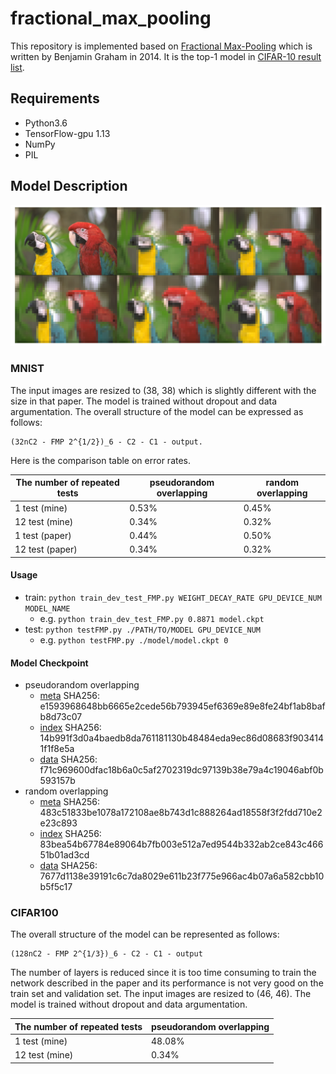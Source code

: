 # fractional_max_pooling
This repository is implemented based on [Fractional Max-Pooling](https://arxiv.org/abs/1412.6071) which is written by Benjamin Graham in 2014. It is the top-1 model in [CIFAR-10 result list](http://rodrigob.github.io/are_we_there_yet/build/classification_datasets_results.html#43494641522d3130).
## Requirements
- Python3.6
- TensorFlow-gpu 1.13
- NumPy
- PIL

## Model Description
![The effect of fractional max-pooling](./imgs/fractional_max_pooling.png)
### MNIST
The input images are resized to (38, 38) which is slightly different with the size in that paper. The model is trained without dropout and data argumentation. The overall structure of the model can be expressed as follows: 
```
(32nC2 - FMP 2^{1/2})_6 - C2 - C1 - output.
```
Here is the comparison table on error rates.  

| The number of repeated tests 	| pseudorandom overlapping 	| random overlapping 	|
|---------------------------	|----------------------		|	--------------		|
| 1 test (mine)				   	|   0.53%                  	|	0.45%				|
| 12 test (mine)                |   0.34%                  	|	0.32%				|
| 1 test (paper)				|	0.44%					|	0.50%				|
| 12 test (paper)				|   0.34%					|	0.32%				|

#### Usage
- train: `python train_dev_test_FMP.py WEIGHT_DECAY_RATE GPU_DEVICE_NUM MODEL_NAME`
	- e.g. `python train_dev_test_FMP.py 0.8871 model.ckpt`
- test: `python testFMP.py ./PATH/TO/MODEL GPU_DEVICE_NUM`
	- e.g. `python testFMP.py ./model/model.ckpt 0`

#### Model Checkpoint
- pseudorandom overlapping
	- [meta](https://cloud.tsinghua.edu.cn/f/4773c8f9ca694b9dbdc4/?dl=1) 
	SHA256: e1593968648bb6665e2cede56b793945ef6369e89e8fe24bf1ab8bafb8d73c07
	- [index](https://cloud.tsinghua.edu.cn/f/781d47b47ee549d9831e/?dl=1) 
	SHA256: 14b991f3d0a4baedb8da761181130b48484eda9ec86d08683f9034141f1f8e5a
	- [data](https://cloud.tsinghua.edu.cn/f/fcc97c71d2c74c38b527/?dl=1) 
	SHA256: f71c969600dfac18b6a0c5af2702319dc97139b38e79a4c19046abf0b593157b
- random overlapping
	- [meta](https://cloud.tsinghua.edu.cn/f/df7e7aef99324e34ae2d/?dl=1) 
	SHA256: 483c51833be1078a172108ae8b743d1c888264ad18558f3f2fdd710e2e23c893
	- [index](https://cloud.tsinghua.edu.cn/f/b2d4eb813b43440fb358/?dl=1) 
	SHA256: 83bea54b67784e89064b7fb003e512a7ed9544b332ab2ce843c46651b01ad3cd
	- [data](https://cloud.tsinghua.edu.cn/f/a9724b756c164574aab3/?dl=1) 
	SHA256: 7677d1138e39191c6c7da8029e611b23f775e966ac4b07a6a582cbb10b5f5c17


### CIFAR100
The overall structure of the model can be represented as follows:
```
(128nC2 - FMP 2^{1/3})_6 - C2 - C1 - output
```
The number of layers is reduced since it is too time consuming to train the network described in the paper and its performance is not very good on the train set and validation set. The input images are resized to (46, 46). The model is trained without dropout and data argumentation.

| The number of repeated tests 	| pseudorandom overlapping 	| 
|---------------------------	|----------------------		|
| 1 test (mine)				   	|   48.08%                	|	
| 12 test (mine)                |   0.34%                  	|	


